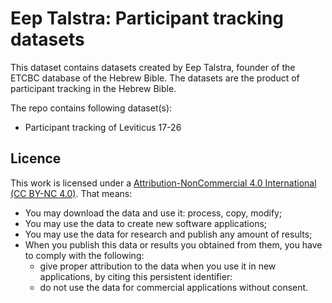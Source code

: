 # Eep Talstra: Participant tracking datasets

This dataset contains datasets created by Eep Talstra, founder of the ETCBC database of the Hebrew Bible. The datasets are the product of participant tracking in the Hebrew Bible.

The repo contains following dataset(s):
* Participant tracking of Leviticus 17-26

## Licence
This work is licensed under a [Attribution-NonCommercial 4.0 International (CC BY-NC 4.0)](https://creativecommons.org/licenses/by-nc/4.0/). That means:

* You may download the data and use it: process, copy, modify;
* You may use the data to create new software applications;
* You may use the data for research and publish any amount of results;
* When you publish this data or results you obtained from them, you have to comply with the following:
  * give proper attribution to the data when you use it in new applications, by citing this persistent identifier:
  * do not use the data for commercial applications without consent.
